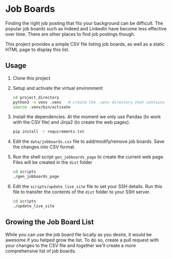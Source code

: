 # Job Boards

Finding the right job posting that fits your background can be difficult.  The popular job boards such as Indeed and LinkedIn have become less effective over time.  There are other places to find job postings though.

This project provides a simple CSV file listing job boards, as well as a static HTML page to display this list.

## Usage

1. Clone this project
1. Setup and activate the virtual environment

    ```bash
    cd project_directory
    python3 -m venv .venv   # create the .venv directory that contains the virtual environment
    source .venv/bin/activate
    ```

1. Install the dependencies.  At the moment we only use Pandas (to work with the CSV file) and Jinja2 (to create the web pages).

    ```bash
    pip install -r requirements.txt
    ```

1. Edit the `data/jobboards.csv` file to add/modify/remove job boards.  Save the changes into CSV format.

1. Run the shell script `gen_jobboards_page` to create the current web page.  Files will be created in the `dist` folder

    ```bash
    cd scripts
    ./gen_jobboards_page
    ```

1. Edit the `scripts/update_live_site` file to set your SSH details.  Run this file to transfer the contents of the `dist` folder to your SSH server.

    ```bash
    cd scripts
    ./update_live_site
    ```

## Growing the Job Board List

While you can use the job board file locally as you desire, it would be awesome if you helped grow the list.  To do so, create a pull request with your changes to the CSV file and together we'll create a more comprehensive list of job boards.

